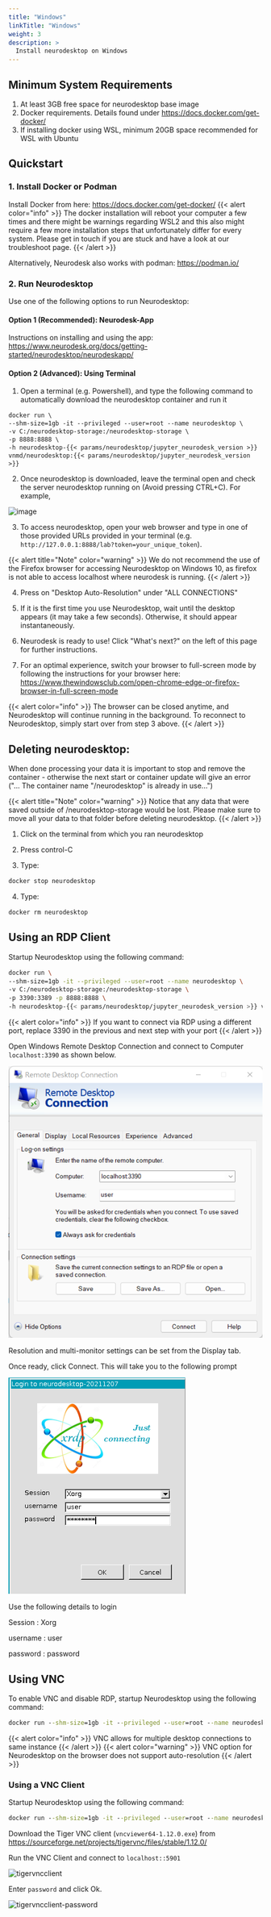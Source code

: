 ```yaml
---
title: "Windows"
linkTitle: "Windows"
weight: 3
description: >
  Install neurodesktop on Windows
---
```


## Minimum System Requirements
1. At least 3GB free space for neurodesktop base image
2. Docker requirements. Details found under https://docs.docker.com/get-docker/
3. If installing docker using WSL, minimum 20GB space recommended for WSL with Ubuntu

## Quickstart
### 1. Install Docker or Podman
Install Docker from here: https://docs.docker.com/get-docker/
{{< alert color="info" >}}
The docker installation will reboot your computer a few times and there might be warnings regarding WSL2 and this also might require a few more installation steps that unfortunately differ for every system. Please get in touch if you are stuck and have a look at our troubleshoot page.
{{< /alert >}}

Alternatively, Neurodesk also works with podman: https://podman.io/

### 2. Run Neurodesktop
Use one of the following options to run Neurodesktop:

#### Option 1 (Recommended): Neurodesk-App
Instructions on installing and using the app: https://www.neurodesk.org/docs/getting-started/neurodesktop/neurodeskapp/

#### Option 2 (Advanced): Using Terminal
1. Open a terminal (e.g. Powershell), and type the following command to automatically download the neurodesktop container and run it

```shell
docker run \
--shm-size=1gb -it --privileged --user=root --name neurodesktop \
-v C:/neurodesktop-storage:/neurodesktop-storage \
-p 8888:8888 \
-h neurodesktop-{{< params/neurodesktop/jupyter_neurodesk_version >}} vnmd/neurodesktop:{{< params/neurodesktop/jupyter_neurodesk_version >}}
```

<!-- neurodesktop version found in neurodesk.github.io/data/neurodesktop.toml -->
2. Once neurodesktop is downloaded, leave the terminal open and check the server neurodesktop running on (Avoid pressing CTRL+C). For example,

![image](/neurodeskapp/terminal_token.png)

3. To access neurodesktop, open your web browser and type in one of those provided URLs provided in your terminal (e.g. `http://127.0.0.1:8888/lab?token=your_unique_token`).

{{< alert title="Note" color="warning" >}}
We do not recommend the use of the Firefox browser for accessing Neurodesktop on Windows 10, as firefox is not able to access localhost where neurodesk is running. 
{{< /alert >}}

4. Press on "Desktop Auto-Resolution" under "ALL CONNECTIONS"

5. If it is the first time you use Neurodesktop, wait until the desktop appears (it may take a few seconds). Otherwise, it should appear instantaneously.

6. Neurodesk is ready to use! Click "What's next?" on the left of this page for further instructions.     

7. For an optimal experience, switch your browser to full-screen mode by following the instructions for your browser here:
https://www.thewindowsclub.com/open-chrome-edge-or-firefox-browser-in-full-screen-mode

{{< alert color="info" >}}
The browser can be closed anytime, and Neurodesktop will continue running in the background. To reconnect to Neurodesktop, simply start over from step 3 above.
{{< /alert >}}


## Deleting neurodesktop:
When done processing your data it is important to stop and remove the container - otherwise the next start or container update will give an error ("... The container name "/neurodesktop" is already in use...")

{{< alert title="Note" color="warning" >}}
Notice that any data that were saved outside of /neurodesktop-storage would be lost. Please make sure to move all your data to that folder before deleting neurodesktop.
{{< /alert >}}

1. Click on the terminal from which you ran neurodesktop

2. Press control-C

3. Type:
```cmd
docker stop neurodesktop
```
4. Type:
```cmd
docker rm neurodesktop
```

## Using an RDP Client
Startup Neurodesktop using the following command:

```bash
docker run \
--shm-size=1gb -it --privileged --user=root --name neurodesktop \
-v C:/neurodesktop-storage:/neurodesktop-storage \
-p 3390:3389 -p 8888:8888 \
-h neurodesktop-{{< params/neurodesktop/jupyter_neurodesk_version >}} vnmd/neurodesktop:{{< params/neurodesktop/jupyter_neurodesk_version >}}
```
{{< alert color="info" >}}
If you want to connect via RDP using a different port, replace 3390 in the previous and next step with your port
{{< /alert >}}

Open Windows Remote Desktop Connection and connect to Computer `localhost:3390` as shown below. 


![win-rdp-1](/neurodesktop/getting-started/win-rdp-1.png 'win-rdp-1')

Resolution and multi-monitor settings can be set from the Display tab. 

Once ready, click Connect. This will take you to the following prompt

![win-rdp-1](/neurodesktop/getting-started/win-rdp-2.png 'win-rdp-2')

Use the following details to login

Session
: Xorg

username
: user

password
: password

## Using VNC

To enable VNC and disable RDP, startup Neurodesktop using the following command:

```cmd
docker run --shm-size=1gb -it --privileged --user=root --name neurodesktop -v C:/neurodesktop-storage:/neurodesktop-storage -p 8888:8888 -h neurodesktop-{{< params/neurodesktop/jupyter_neurodesk_version >}} vnmd/neurodesktop:{{< params/neurodesktop/jupyter_neurodesk_version >}} --vnc 
```

{{< alert color="info" >}}
VNC allows for multiple desktop connections to same instance
{{< /alert >}}
{{< alert color="warning" >}}
VNC option for Neurodesktop on the browser does not support auto-resolution 
{{< /alert >}}

### Using a VNC Client

Startup Neurodesktop using the following command:

```cmd
docker run --shm-size=1gb -it --privileged --user=root --name neurodesktop -v C:/neurodesktop-storage:/neurodesktop-storage -p 5901:5901 -p 8888:8888 -h neurodesktop-{{< params/neurodesktop/jupyter_neurodesk_version >}} vnmd/neurodesktop:{{< params/neurodesktop/jupyter_neurodesk_version >}} --vnc 
```

Download the Tiger VNC client (`vncviewer64-1.12.0.exe`) from https://sourceforge.net/projects/tigervnc/files/stable/1.12.0/

Run the VNC Client and connect to `localhost::5901`

![tigervncclient](/neurodesktop/getting-started/vnc/tigervncclient.png 'tigervncclient')

Enter `password` and click Ok.

![tigervncclient-password](/neurodesktop/getting-started/vnc/tigervncclient-password.png 'tigervncclient-password')

